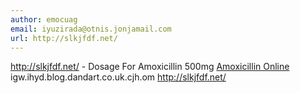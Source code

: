 ```yaml
---
author: emocuag
email: iyuzirada@otnis.jonjamail.com
url: http://slkjfdf.net/
---
```


http://slkjfdf.net/ - Dosage For Amoxicillin 500mg <a href="http://slkjfdf.net/">Amoxicillin Online</a> igw.ihyd.blog.dandart.co.uk.cjh.om http://slkjfdf.net/